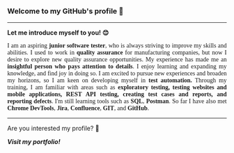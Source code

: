 ### Welcome to my GitHub's profile 👋

<hr>
<p><b>Let me introduce myself to you!  &#128522;</b></p>
<p align="justify" style="font-family: georgia"> 
  I am an aspiring <b> junior software tester</b>, who is always striving to improve my skills and abilities. I used to work in <b>quality assurance</b> for manufacturing companies, but now I
desire to explore new quality assurance opportunities. My experience has made me an <b>insightful person who pays attention to details</b>. I enjoy learning and expanding my knowledge, and find joy in doing so. I am excited to pursue new experiences and broaden my horizons, so I am keen on developing myself in <b>test automation.</b> Through my training, I am familiar with areas such as <b>exploratory testing, testing websites and mobile applications, REST API testing, creating test cases and reports, and reporting defects</b>. I'm still learning tools such as <b>SQL</b>, <b>Postman</b>. So far I have also met <b>Chrome DevTools</b>, <b>Jira</b>, <b>Confluence</b>, <b>GIT</b>, and <b>GitHub</b>. </p>

<hr>
<p>Are you interested my profile? &#129300;</p>
<p><b><i>Visit my portfolio!</i></b><p>

<!--
**amiszkiel/amiszkiel** is a ✨ _special_ ✨ repository because its `README.md` (this file) appears on your GitHub profile.

Here are some ideas to get you started:

- 🔭 I’m currently working on ...
- 🌱 I’m currently learning ...
- 👯 I’m looking to collaborate on ...
- 🤔 I’m looking for help with ...
- 💬 Ask me about ...
- 📫 How to reach me: ...
- 😄 Pronouns: ...
- ⚡ Fun fact: ...
-->
